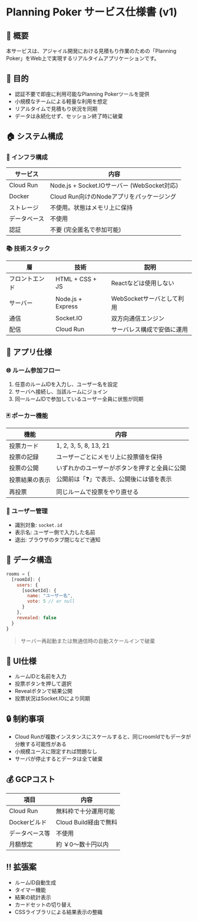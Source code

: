 # Planning Poker サービス仕様書 (v1)

## 📏 概要

本サービスは、アジャイル開発における見積もり作業のための「Planning Poker」をWeb上で実現するリアルタイムアプリケーションです。

## 🌟 目的

- 認証不要で即座に利用可能なPlanning Pokerツールを提供
- 小規模なチームによる軽量な利用を想定
- リアルタイムで見積もり状況を同期
- データは永続化せず、セッション終了時に破棄

## 🏠 システム構成

### 📌 インフラ構成

| サービス     | 内容                                        |
| ------------ | ------------------------------------------- |
| Cloud Run    | Node.js + Socket.IOサーバー (WebSocket対応) |
| Docker       | Cloud Run向けのNodeアプリをパッケージング   |
| ストレージ   | 不使用。状態はメモリ上に保持                |
| データベース | 不使用                                      |
| 認証         | 不要 (完全匿名で参加可能)                   |

### 📚 技術スタック

| 層             | 技術              | 説明                       |
| -------------- | ----------------- | -------------------------- |
| フロントエンド | HTML + CSS + JS   | Reactなどは使用しない      |
| サーバー       | Node.js + Express | WebSocketサーバとして利用  |
| 通信           | Socket.IO         | 双方向通信エンジン         |
| 配信           | Cloud Run         | サーバレス構成で安価に運用 |

## 🔀 アプリ仕様

### 🌐 ルーム参加フロー

1. 任意のルームIDを入力し、ユーザー名を設定
2. サーバへ接続し、当該ルームにジョイン
3. 同一ルームIDで参加しているユーザー全員に状態が同期

### 🃏 ポーカー機能

| 機能           | 内容                                         |
| -------------- | -------------------------------------------- |
| 投票カード     | 1, 2, 3, 5, 8, 13, 21                        |
| 投票の記録     | ユーザーごとにメモリ上に投票値を保持         |
| 投票の公開     | いずれかのユーザーがボタンを押すと全員に公開 |
| 投票結果の表示 | 公開前は「❓」で表示、公開後には値を表示      |
| 再投票         | 同じルームで投票をやり直せる                 |

### 👥 ユーザー管理

- 識別対象: `socket.id`
- 表示名: ユーザー側で入力した名前
- 退出: ブラウザのタブ閉じなどで通知

## 🧐 データ構造

```js
rooms = {
  [roomId]: {
    users: {
      [socketId]: {
        name: "ユーザー名",
        vote: 5 // or null
      }
    },
    revealed: false
  }
}
```
> サーバー再起動または無通信時の自動スケールインで破棄

## 🔢 UI仕様

- ルームIDと名前を入力
- 投票ボタンを押して選択
- Revealボタンで結果公開
- 投票状況はSocket.IOにより同期

## 🔒 制約事項

- Cloud Runが複数インスタンスにスケールすると、同じroomIdでもデータが分散する可能性がある
- 小規模ユースに限定すれば問題なし
- サーバが停止するとデータは全て破棄

## 💰 GCPコスト

| 項目           | 内容                  |
| -------------- | --------------------- |
| Cloud Run      | 無料枠で十分運用可能  |
| Dockerビルド   | Cloud Build経由で無料 |
| データベース等 | 不使用                |
| 月額想定       | 約 ￥0〜数十円以内     |

## ‼️ 拡張案

- ルームID自動生成
- タイマー機能
- 結果の統計表示
- カードセットの切り替え
- CSSライブラリによる結果表示の整織

